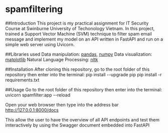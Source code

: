 # spamfiltering
##Introduction
This project is my practical assignment for IT Security Course at Swinburne University of Techonology Vietnam.
In this project, trained a Support Vector Machine (SVM) technique to filter spam email message and implement my model on an API written in FastAPI and run on a simple web server using Uvicorn.

##Libraries used
Data manipulation: [pandas](https://pandas.pydata.org/), [numpy](https://numpy.org/)
Data visualization: [matplotlib](https://matplotlib.org/)
Natural Language Processing: [nltk](https://www.nltk.org/)

##Installation
After cloning this repository, go to the root folder of this repository then enter into the terminal:
pip install --upgrade pip
pip install -r requirements.txt

##Usage
Go to the root folder of this repository then enter into the terminal:
uvicorn spamfilter:app --reload

Open your web browser then type into the address bar
http://127.0.0.1:8000/docs

This allow the user to have the overview of all API endpoints and test them imteractively by using the Swagger document embedded into FastAPI


